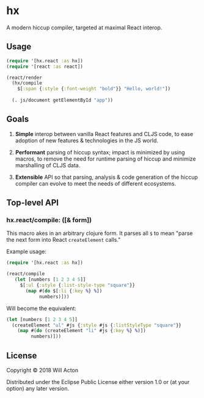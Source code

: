 # hx

A modern hiccup compiler, targeted at maximal React interop.

## Usage

```clojure
(require '[hx.react :as hx])
(require '[react :as react])

(react/render
  (hx/compile
    $[:span {:style {:font-weight "bold"}} "Hello, world!"])
             
  (. js/document getElementById "app"))
```

## Goals

1. **Simple** interop between vanilla React features and CLJS code, to ease
   adoption of new features & technologies in the JS world.
   
2. **Performant** parsing of hiccup syntax; impact is minimized by using macros,
   to remove the need for runtime parsing of hiccup and minimize marshalling of
   CLJS data.
   
3. **Extensible** API so that parsing, analysis & code generation of the hiccup
   compiler can evolve to meet the needs of different ecosystems.
   
   
## Top-level API

### hx.react/compile: ([& form])

This macro akes in an arbitrary clojure form. It parses all `$` to mean "parse
the next form into React `createElement` calls."

Example usage:

```clojure
(require '[hx.react :as hx])

(react/compile
   (let [numbers [1 2 3 4 5]]
     $[:ul {:style {:list-style-type "square"}}
       (map #(do $[:li {:key %} %])
            numbers)]))
```

Will become the equivalent:

```clojure
(let [numbers [1 2 3 4 5]]
  (createElement "ul" #js {:style #js {:listStyleType "square"}}
    (map #(do (createElement "li" #js {:key %} %)])
         numbers)]))
```


## License

Copyright © 2018 Will Acton

Distributed under the Eclipse Public License either version 1.0 or (at
your option) any later version.
